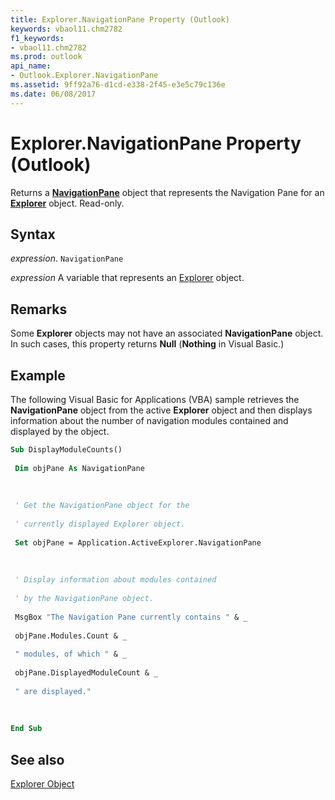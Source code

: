 ```yaml
---
title: Explorer.NavigationPane Property (Outlook)
keywords: vbaol11.chm2782
f1_keywords:
- vbaol11.chm2782
ms.prod: outlook
api_name:
- Outlook.Explorer.NavigationPane
ms.assetid: 9ff92a76-d1cd-e338-2f45-e3e5c79c136e
ms.date: 06/08/2017
---
```



# Explorer.NavigationPane Property (Outlook)

Returns a  **[NavigationPane](Outlook.NavigationPane.md)** object that represents the Navigation Pane for an **[Explorer](Outlook.Explorer.md)** object. Read-only.


## Syntax

 _expression_. `NavigationPane`

 _expression_ A variable that represents an [Explorer](./Outlook.Explorer.md) object.


## Remarks

Some  **Explorer** objects may not have an associated **NavigationPane** object. In such cases, this property returns **Null** (**Nothing** in Visual Basic.)


## Example

The following Visual Basic for Applications (VBA) sample retrieves the  **NavigationPane** object from the active **Explorer** object and then displays information about the number of navigation modules contained and displayed by the object.


```vb
Sub DisplayModuleCounts() 
 
 Dim objPane As NavigationPane 
 
 
 
 ' Get the NavigationPane object for the 
 
 ' currently displayed Explorer object. 
 
 Set objPane = Application.ActiveExplorer.NavigationPane 
 
 
 
 ' Display information about modules contained 
 
 ' by the NavigationPane object. 
 
 MsgBox "The Navigation Pane currently contains " & _ 
 
 objPane.Modules.Count & _ 
 
 " modules, of which " & _ 
 
 objPane.DisplayedModuleCount & _ 
 
 " are displayed." 
 
 
 
End Sub
```


## See also


[Explorer Object](Outlook.Explorer.md)

